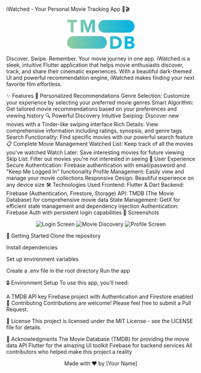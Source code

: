 iWatched - Your Personal Movie Tracking App 🍿🎬
<p align="center"> <img src="images/tmdbLogo.png" alt="TMDB Logo" width="180" /> </p>
Discover. Swipe. Remember. Your movie journey in one app.
iWatched is a sleek, intuitive Flutter application that helps movie enthusiasts discover, track, and share their cinematic experiences. With a beautiful dark-themed UI and powerful recommendation engine, iWatched makes finding your next favorite film effortless.

✨ Features
🎯 Personalized Recommendations
Genre Selection: Customize your experience by selecting your preferred movie genres
Smart Algorithm: Get tailored movie recommendations based on your preferences and viewing history
🔍 Powerful Discovery
Intuitive Swiping: Discover new movies with a Tinder-like swiping interface
Rich Details: View comprehensive information including ratings, synopsis, and genre tags
Search Functionality: Find specific movies with our powerful search feature
📋 Complete Movie Management
Watched List: Keep track of all the movies you've watched
Watch Later: Save interesting movies for future viewing
Skip List: Filter out movies you're not interested in seeing
👤 User Experience
Secure Authentication: Firebase authentication with email/password and "Keep Me Logged In" functionality
Profile Management: Easily view and manage your movie collections
Responsive Design: Beautiful experience on any device size
🛠️ Technologies Used
Frontend: Flutter & Dart
Backend: Firebase (Authentication, Firestore, Storage)
API: TMDB (The Movie Database) for comprehensive movie data
State Management: GetX for efficient state management and dependency injection
Authentication: Firebase Auth with persistent login capabilities
📱 Screenshots
<p align="center"> <img src="images/screenshot1.png" alt="Login Screen" width="200" /> <img src="images/screenshot2.png" alt="Movie Discovery" width="200" /> <img src="images/screenshot3.png" alt="Profile Screen" width="200" /> </p>
🚀 Getting Started
Clone the repository

Install dependencies

Set up environment variables

Create a .env file in the root directory
Run the app

🔒 Environment Setup
To use this app, you'll need:

A TMDB API key
Firebase project with Authentication and Firestore enabled
🤝 Contributing
Contributions are welcome! Please feel free to submit a Pull Request.

📄 License
This project is licensed under the MIT License - see the LICENSE file for details.

🙏 Acknowledgments
The Movie Database (TMDB) for providing the movie data API
Flutter for the amazing UI toolkit
Firebase for backend services
All contributors who helped make this project a reality
<p align="center"> Made with ❤️ by [Your Name] </p>

